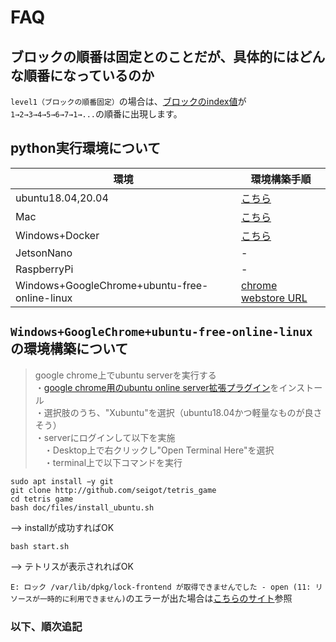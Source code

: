 # FAQ

## ブロックの順番は固定とのことだが、具体的にはどんな順番になっているのか
`level1（ブロックの順番固定）`の場合は、[ブロックのindex値](https://github.com/seigot/tetris_game/blob/master/doc/files/block_controller.md#ブロック情報)が`1→2→3→4→5→6→7→1→...`の順番に出現します。

## python実行環境について

|  環境  |  環境構築手順  |
| ---- | ---- |
|  ubuntu18.04,20.04  |  [こちら](https://github.com/seigot/tetris_game/blob/master/doc/files/install_ubuntu.md)  |
|  Mac  |  [こちら](https://github.com/seigot/tetris_game/blob/master/doc/files/install_mac.md)  |
|  Windows+Docker  |  [こちら](https://github.com/seigot/tetris_game/blob/master/docker/README.md)  |
|  JetsonNano  |  -  |
|  RaspberryPi  |  -  |
|  Windows+GoogleChrome+ubuntu-free-online-linux  |  [chrome webstore URL](https://chrome.google.com/webstore/detail/ubuntu-free-online-linux/pmaonbjcobmgkemldgcedmpbmmncpbgi?hl=ja)  |

## `Windows+GoogleChrome+ubuntu-free-online-linux`の環境構築について

>google chrome上でubuntu serverを実行する<br>
・[google chrome用のubuntu online server拡張プラグイン](https://chrome.google.com/webstore/detail/ubuntu-free-online-linux/pmaonbjcobmgkemldgcedmpbmmncpbgi)をインストール<br>
・選択肢のうち、"Xubuntu"を選択（ubuntu18.04かつ軽量なものが良さそう）<br>
・serverにログインして以下を実施<br>
　・Desktop上で右クリックし"Open Terminal Here"を選択<br>
　・terminal上で以下コマンドを実行<br>
```
sudo apt install −y git
git clone http://github.com/seigot/tetris_game
cd tetris game
bash doc/files/install_ubuntu.sh
```
  
--> installが成功すればOK

```
bash start.sh
```

--> テトリスが表示されればOK

`E: ロック /var/lib/dpkg/lock-frontend が取得できませんでした - open (11: リソースが一時的に利用できません)`のエラーが出た場合は[こちらのサイト](https://marginalia.hatenablog.com/entry/2019/07/03/133854)参照

### 以下、順次追記
